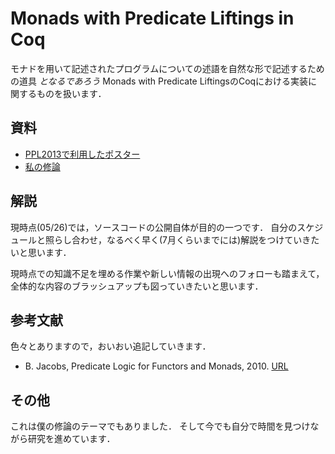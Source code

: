 Monads with Predicate Liftings in Coq
===
モナドを用いて記述されたプログラムについての述語を自然な形で記述するための道具 *となるであろう* Monads with Predicate LiftingsのCoqにおける実装に関するものを扱います．

資料
---
+ [PPL2013で利用したポスター](http://sdk.mathink.net/poster.pdf)
+ [私の修論](http://sdk.mathink.net/master.pdf)


解説
---
現時点(05/26)では，ソースコードの公開自体が目的の一つです．
自分のスケジュールと照らし合わせ，なるべく早く(7月くらいまでには)解説をつけていきたいと思います．

現時点での知識不足を埋める作業や新しい情報の出現へのフォローも踏まえて，全体的な内容のブラッシュアップも図っていきたいと思います．

参考文献
---
色々とありますので，おいおい追記していきます．

+ B. Jacobs, Predicate Logic for Functors and Monads, 2010. [URL](http://www.cs.ru.nl/~bart/PAPERS/predlift-indcat.pdf)

その他
---
これは僕の修論のテーマでもありました．
そして今でも自分で時間を見つけながら研究を進めています．


